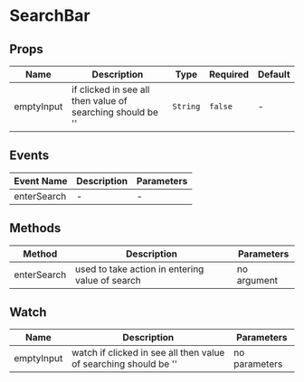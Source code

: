 # SearchBar

## Props

<!-- @vuese:SearchBar:props:start -->
|Name|Description|Type|Required|Default|
|---|---|---|---|---|
|emptyInput|if clicked in see all then value of searching should be ''|`String`|`false`|-|

<!-- @vuese:SearchBar:props:end -->


## Events

<!-- @vuese:SearchBar:events:start -->
|Event Name|Description|Parameters|
|---|---|---|
|enterSearch|-|-|

<!-- @vuese:SearchBar:events:end -->


## Methods

<!-- @vuese:SearchBar:methods:start -->
|Method|Description|Parameters|
|---|---|---|
|enterSearch|used to take action in entering value of search|no argument|

<!-- @vuese:SearchBar:methods:end -->


## Watch

<!-- @vuese:SearchBar:watch:start -->
|Name|Description|Parameters|
|---|---|---|
|emptyInput|watch if clicked in see all then value of searching should be ''|no parameters|

<!-- @vuese:SearchBar:watch:end -->



